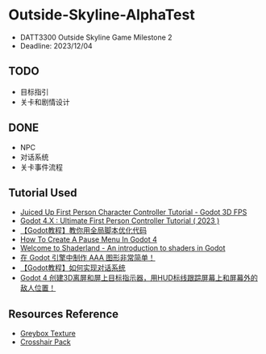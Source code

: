 # Outside-Skyline-AlphaTest
- DATT3300 Outside Skyline Game Milestone 2
- Deadline: 2023/12/04

## TODO
- 目标指引
- 关卡和剧情设计

## DONE
- NPC
- 对话系统
- 关卡事件流程

## Tutorial Used
- [Juiced Up First Person Character Controller Tutorial - Godot 3D FPS](https://youtu.be/A3HLeyaBCq4?si=3KP-erZ-9pWVv2yH)
- [Godot 4.X : Ultimate First Person Controller Tutorial ( 2023 )](https://youtu.be/xIKErMgJ1Yk?si=siLUjf5kRFujED6f)
- [【Godot教程】教你用全局脚本优化代码](https://www.bilibili.com/video/BV11s4y1t7k6/?share_source=copy_web&vd_source=92a265b25fedcfe73041d8730946e68d)
- [How To Create A Pause Menu In Godot 4](https://youtu.be/3KFs04JH-uw?si=J0y_S-PHm57Cunm_)
- [Welcome to Shaderland - An introduction to shaders in Godot](https://youtu.be/nyFzPaWAzeQ?si=z1szWa5EQ0SfSTvt)
- [在 Godot 引擎中制作 AAA 图形非常简单！](https://www.bilibili.com/video/BV1Pw411P7x1/?share_source=copy_web&vd_source=92a265b25fedcfe73041d8730946e68d)
- [【Godot教程】如何实现对话系统](https://www.bilibili.com/video/BV1y64y127n5/?share_source=copy_web&vd_source=92a265b25fedcfe73041d8730946e68d)
- [Godot 4 创建3D离屏和屏上目标指示器，用HUD标线跟踪屏幕上和屏幕外的敌人位置！](https://www.bilibili.com/video/BV1Cu4y1a7Us/?share_source=copy_web&vd_source=92a265b25fedcfe73041d8730946e68d)

## Resources Reference
- [Greybox Texture](https://github.com/lukky-nl/FPS-controller-assets)
- [Crosshair Pack](https://www.kenney.nl/assets/crosshair-pack)
